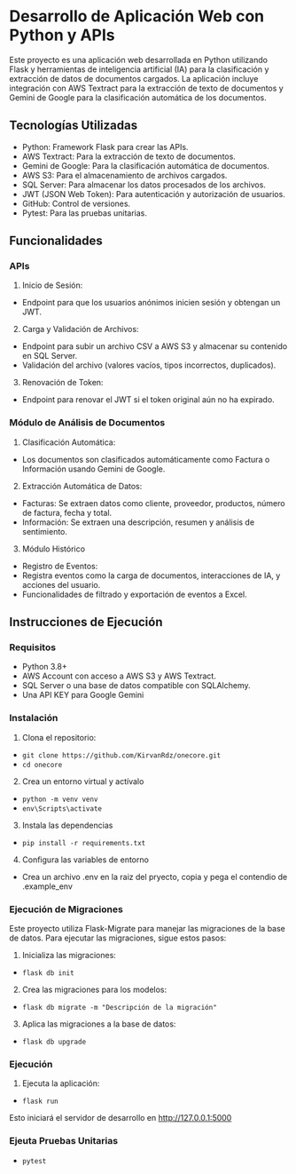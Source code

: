 # Desarrollo de Aplicación Web con Python y APIs

Este proyecto es una aplicación web desarrollada en Python utilizando Flask y herramientas de inteligencia artificial (IA) para la clasificación y extracción de datos de documentos cargados. La aplicación incluye integración con AWS Textract para la extracción de texto de documentos y Gemini de Google para la clasificación automática de los documentos.

## Tecnologías Utilizadas

* Python: Framework Flask para crear las APIs.
* AWS Textract: Para la extracción de texto de documentos.
* Gemini de Google: Para la clasificación automática de documentos.
* AWS S3: Para el almacenamiento de archivos cargados.
* SQL Server: Para almacenar los datos procesados de los archivos.
* JWT (JSON Web Token): Para autenticación y autorización de usuarios.
* GitHub: Control de versiones.
* Pytest: Para las pruebas unitarias.

## Funcionalidades
### APIs

1. Inicio de Sesión:

* Endpoint para que los usuarios anónimos inicien sesión y obtengan un JWT.

2. Carga y Validación de Archivos:

* Endpoint para subir un archivo CSV a AWS S3 y almacenar su contenido en SQL Server.
* Validación del archivo (valores vacíos, tipos incorrectos, duplicados).

3. Renovación de Token:

* Endpoint para renovar el JWT si el token original aún no ha expirado.

### Módulo de Análisis de Documentos

1. Clasificación Automática:

* Los documentos son clasificados automáticamente como Factura o Información usando Gemini de Google.

2. Extracción Automática de Datos:

* Facturas: Se extraen datos como cliente, proveedor, productos, número de factura, fecha y total.
* Información: Se extraen una descripción, resumen y análisis de sentimiento.

3. Módulo Histórico

* Registro de Eventos:
* Registra eventos como la carga de documentos, interacciones de IA, y acciones del usuario.
* Funcionalidades de filtrado y exportación de eventos a Excel.

## Instrucciones de Ejecución
### Requisitos
* Python 3.8+
* AWS Account con acceso a AWS S3 y AWS Textract.
* SQL Server o una base de datos compatible con SQLAlchemy.
* Una API KEY para Google Gemini

### Instalación
1. Clona el repositorio:
- `git clone https://github.com/KirvanRdz/onecore.git`
- `cd onecore`

2. Crea un entorno virtual y actívalo 
- `python -m venv venv`
- `env\Scripts\activate`

3. Instala las dependencias
- `pip install -r requirements.txt`

4. Configura las variables de entorno
- Crea un archivo .env en la raiz del pryecto, copia y pega el contendio de .example_env

### Ejecución de Migraciones
Este proyecto utiliza Flask-Migrate para manejar las migraciones de la base de datos. Para ejecutar las migraciones, sigue estos pasos:

1. Inicializa las migraciones:
- `flask db init`

2. Crea las migraciones para los modelos:
- `flask db migrate -m "Descripción de la migración"`

3. Aplica las migraciones a la base de datos:
- `flask db upgrade`

### Ejecución

1. Ejecuta la aplicación:
- `flask run`

Esto iniciará el servidor de desarrollo en http://127.0.0.1:5000

### Ejeuta Pruebas Unitarias
- `pytest`




